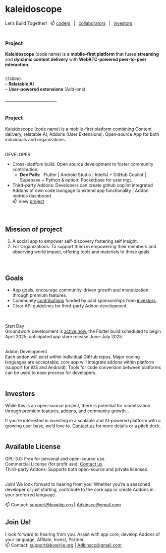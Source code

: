 # kaleidoscope 
Let’s Build Together!  📫 <a href="mailto:support@bowhip.org">coders</a>  |   <a href="mailto:support@bowhip.org">collaborators</a>  |  <a href="mailto:support@bowhip.org">investors</a></br></br> 
<!--Join our community <a href="mailto:support@bowhip.org">coders</a> |  <a href="mailto:support@bowhip.org">collaborators</a> |  <a href="mailto:support@bowhip.org">investors</a-->



### Project
<strong>Kaleidoscope</strong> (code name) is a <strong>mobile-first platform</strong> that fuses <strong>streaming</strong> and <strong>dynamic content delivery</strong> with <strong>WebRTC-powered peer-to-peer interaction</strong>.<br><br>

<small>STARING:</small><br>
– <strong>Relatable AI</strong><br>
– <strong>User-powered extensions</strong> (Add-ons)
<br><br>__________________________<br><br>


### Project
Kaleidoscope (code name) is a mobile-first platform combining Content delivery, relatable AI, Addons (User Extensions). Open-source App for both individuals and organizations. 
<br><br>

DEVELOPER
 - Cross-plattfom build. Open source development to foster community contribution.
      - <b>Dev Path:</b>  Flutter | Android Studio | IntelliJ + GitHub Copilot | Supabase + Python & option: Pocketbase for user mgt.
 - Third-party Addons: Developers can create github copilot integrated Addons of own code laungage to extend app functionality | Addon metrics dashboard.<br>
   📫 View <a href="mailto: support@bowhip.org">project</a> <br><br><br>
<!--- Supabase & Python backend. Real-time data syncing, analytics.-->

## Mission of project<br>
1. A social app to empower self-discovery fostering self insight.<br>
3. For Organizations: To support them in empowering their members and observing world impact, offering tools and materials to those goals.
<br><br><br>

## Goals<br>
 - App goals, encourage community-driven growth and monetization through premium features.<br>
 - Community <a href="mailto:support@bowhip.org">contributions</a> funded by paid sponsorships from <a href="mailto:support@bowhip.org">investors</a>.<br>
 - Clear API guidelines for third-party Addon development.<br>
<br><br>


Start Day<br>
Groundwork development is <a href="mailto:support@bowhip.org">active now</a>, the Flutter build scheduled to begin April 2025; anticipated app store release June-July 2025.
<br><br>


Addon Development<br>
Each addon will exist within individual GitHub repos. Major coding languages are acceptable; core app will integrate addons within platform (support for iOS and Android). Tools for code conversion between platforms can be used to ease process for developers.
<br><br>


## Investors<br>
While this is an open-source project, there is potential for monetization through premium features, addons, and community growth.  .

If you’re interested in investing in a scalable and AI-powered platform with a growing user base, we’d love to. <a href="mailto: support@bowhip.org">Contact us</a> for more details or a pitch deck.
<br><br>


## Available License<br>
GPL-3.0: Free for personal and open-source use.<br>
Commercial License (for profit use): <a href="mailto:support@bowhip.org">Contact us</a>.<br>
Third-party Addons: Supports both open-source and private licenses.<br><br>

Join!
We look forward to hearing from you! Whether you’re a seasoned developer or just starting, contribute to the core app or create Addons in your preferred language.

📫 Contact: support@bowhip.org | Adkinscc@gmail.com


## Join Us!<br>
I look forward to hearing from you. Assist with app core, develop Addons of your language, Affilate, Invest, Partner.<br>
📫 Contact: support@bowHip.org | Adkinscc@gmail.com<br>


